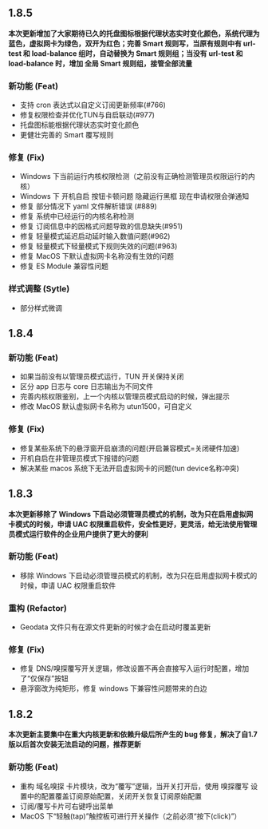 ## 1.8.5

**本次更新增加了大家期待已久的托盘图标根据代理状态实时变化颜色，系统代理为蓝色，虚拟网卡为绿色，双开为红色；完善 Smart 规则写，当原有规则中有 url-test 和 load-balance 组时，自动替换为 Smart 规则组；当没有 url-test 和 load-balance 时，增加 全局 Smart 规则组，接管全部流量**

### 新功能 (Feat)
 - 支持 cron 表达式以自定义订阅更新频率(#766)
 - 修复权限检查并优化TUN与自启联动(#977)
 - 托盘图标能根据代理状态实时变化颜色
 - 更健壮完善的 Smart 覆写规则
### 修复 (Fix)
- Windows 下当前运行内核权限检测（之前没有正确检测管理员权限运行的内核）
- Windows 下 开机自启 按钮卡顿问题 隐藏运行黑框 现在申请权限会弹通知
- 修复 部分情况下 yaml 文件解析错误 (#889)
- 修复 系统中已经运行的内核名称检测
- 修复 订阅信息中的因格式问题导致的信息缺失(#951)
- 修复 轻量模式延迟启动延时输入数值问题(#962)
- 修复 轻量模式下轻量模式下规则失效的问题(#963)
- 修复 MacOS 下默认虚拟网卡名称没有生效的问题
- 修复 ES Module 兼容性问题

### 样式调整 (Sytle)
- 部分样式微调
## 1.8.4

### 新功能 (Feat)
- 如果当前没有以管理员模式运行，TUN 开关保持关闭
- 区分 app 日志与 core 日志输出为不同文件
- 完善内核权限鉴别，上一个内核以管理员模式启动的时候，弹出提示
- 修改 MacOS 默认虚拟网卡名称为 utun1500，可自定义

### 修复 (Fix)
- 修复某些系统下的悬浮窗开启崩溃的问题(开启兼容模式=关闭硬件加速)
- 开机自启在非管理员模式下报错的问题
- 解决某些 macos 系统下无法开启虚拟网卡的问题(tun device名称冲突)

## 1.8.3
**本次更新移除了 Windows 下启动必须管理员模式的机制，改为只在启用虚拟网卡模式的时候，申请 UAC 权限重启软件，安全性更好，更灵活，给无法使用管理员模式运行软件的企业用户提供了更大的便利**

### 新功能 (Feat)
- 移除 Windows 下启动必须管理员模式的机制，改为只在启用虚拟网卡模式的时候，申请 UAC 权限重启软件

### 重构 (Refactor)
- Geodata 文件只有在源文件更新的时候才会在启动时覆盖更新

### 修复 (Fix)
- 修复 DNS/嗅探覆写开关逻辑，修改设置不再会直接写入运行时配置，增加了“仅保存”按钮
- 悬浮窗改为纯矩形，修复 windows 下兼容性问题带来的白边

## 1.8.2

**本次更新主要集中在重大内核更新和依赖升级后所产生的 bug 修复，解决了自1.7版以后首次安装无法启动的问题，推荐更新**

### 新功能 (Feat)
- 重构 域名嗅探 卡片模块，改为“覆写”逻辑，当开关打开后，使用 嗅探覆写 设置中的配置覆盖订阅原始配置，关闭开关恢复订阅原始配置
- 订阅/覆写卡片可右键呼出菜单
- MacOS 下“轻触(tap)”触控板可进行开关操作（之前必须“按下(click)”）
